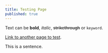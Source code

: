 ```yaml
---
title: Testing Page
published: true
---
```


Text can be **bold**, _italic_, ~~strikethrough~~ or `keyword`.

[Link to another page to test](another-page).

This is a sentence.